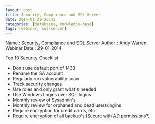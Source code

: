 ```yaml
---
layout: post
title: Security, Compliance and SQL Server
date: 2014-01-29 20:41
categories: [databases, knowledge-base]
tags: [webinar, sql-server]
---
```

Name : Security, Compliance and SQL Server
Author : Andy Warren
Webinar Date : 29-01-2014

Top 10 Security Checklist
<ul>
	<li>Don't use default port of 1433</li>
	<li>Rename the SA account</li>
	<li>Regularly run vulnerability scan</li>
	<li>Track security changes</li>
	<li>Use roles and only grant what's needed</li>
	<li>Use Windows Logins over SQL logins</li>
	<li>Monthly review of Sysadmin's</li>
	<li>Monthly review for orphaned and dead users/logins</li>
	<li>Require encryption for credit cards, etc</li>
	<li>Require encryption of all backup's (Secure with AD permissions?)</li>
</ul>
